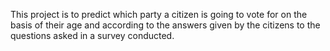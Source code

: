 This project is to predict which party a citizen is going to vote for on the basis of their age and according to the answers given by the citizens to the questions asked in a survey conducted. 
